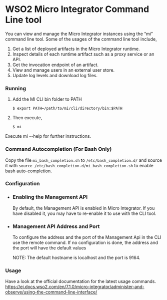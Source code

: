 # WSO2 Micro Integrator Command Line tool

You can view and manage the Micro Integrator instances using the “mi” command line tool. Some of the usages of the command line tool include,
1. Get a list of deployed artifacts in the Micro Integrator runtime.
2. Inspect details of each runtime artifact such as a proxy service or an API.
3. Get the invocation endpoint of an artifact.
4. View and manage users in an external user store.
5. Update log levels and download log files.

### Running

1. Add the MI CLI bin folder to PATH

    `$ export PATH=/path/to/mi/cli/directory/bin:$PATH`

2. Then execute,

    `$ mi`

Execute mi --help for further instructions.

### Command Autocompletion (For Bash Only)

Copy the file `mi_bash_completion.sh` to `/etc/bash_completion.d/` and source it with `source /etc/bash_completion.d/mi_bash_completion.sh` to enable bash auto-completion.

### Configuration

- ### Enabling the Management API

    By default, the Management API is enabled in Micro Integrator. If you have disabled it, you may have to re-enable it to use with the  CLI tool.

- ### Management API Address and Port
    To configure the address and the port of the Management Api in the CLI use the remote command. If no configuration is done, the address and the port will have the default values

    NOTE: The default hostname is localhost and the port is 9164.

### Usage

Have a look at the official documentation for the latest usage commands. https://ei.docs.wso2.com/en/7.1.0/micro-integrator/administer-and-observe/using-the-command-line-interface/